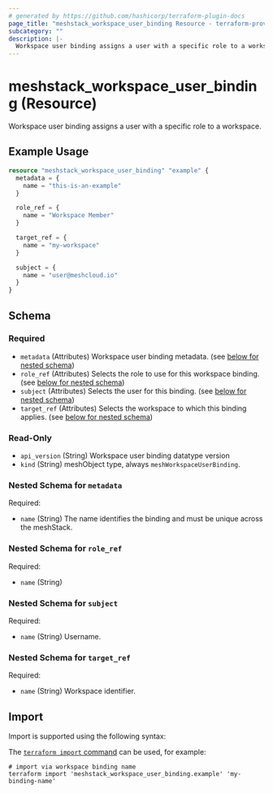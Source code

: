 ```yaml
---
# generated by https://github.com/hashicorp/terraform-plugin-docs
page_title: "meshstack_workspace_user_binding Resource - terraform-provider-meshstack"
subcategory: ""
description: |-
  Workspace user binding assigns a user with a specific role to a workspace.
---
```


# meshstack_workspace_user_binding (Resource)

Workspace user binding assigns a user with a specific role to a workspace.

## Example Usage

```terraform
resource "meshstack_workspace_user_binding" "example" {
  metadata = {
    name = "this-is-an-example"
  }

  role_ref = {
    name = "Workspace Member"
  }

  target_ref = {
    name = "my-workspace"
  }

  subject = {
    name = "user@meshcloud.io"
  }
}
```

<!-- schema generated by tfplugindocs -->
## Schema

### Required

- `metadata` (Attributes) Workspace user binding metadata. (see [below for nested schema](#nestedatt--metadata))
- `role_ref` (Attributes) Selects the role to use for this workspace binding. (see [below for nested schema](#nestedatt--role_ref))
- `subject` (Attributes) Selects the user for this binding. (see [below for nested schema](#nestedatt--subject))
- `target_ref` (Attributes) Selects the workspace to which this binding applies. (see [below for nested schema](#nestedatt--target_ref))

### Read-Only

- `api_version` (String) Workspace user binding datatype version
- `kind` (String) meshObject type, always `meshWorkspaceUserBinding`.

<a id="nestedatt--metadata"></a>
### Nested Schema for `metadata`

Required:

- `name` (String) The name identifies the binding and must be unique across the meshStack.


<a id="nestedatt--role_ref"></a>
### Nested Schema for `role_ref`

Required:

- `name` (String)


<a id="nestedatt--subject"></a>
### Nested Schema for `subject`

Required:

- `name` (String) Username.


<a id="nestedatt--target_ref"></a>
### Nested Schema for `target_ref`

Required:

- `name` (String) Workspace identifier.

## Import

Import is supported using the following syntax:

The [`terraform import` command](https://developer.hashicorp.com/terraform/cli/commands/import) can be used, for example:

```shell
# import via workspace binding name
terraform import 'meshstack_workspace_user_binding.example' 'my-binding-name'
```
